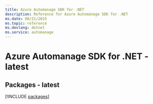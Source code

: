 ```yaml
---
title: Azure Automanage SDK for .NET
description: Reference for Azure Automanage SDK for .NET
ms.date: 08/21/2025
ms.topic: reference
ms.devlang: dotnet
ms.service: automanage
---
```

# Azure Automanage SDK for .NET - latest
## Packages - latest
[!INCLUDE [packages](automanage-index.md)]
